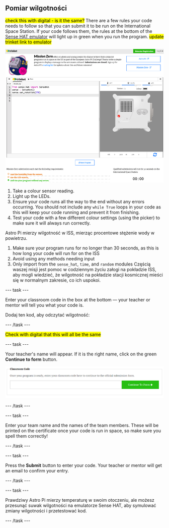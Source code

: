 ## Pomiar wilgotności

<mark>check this with digital - is it the same?</mark> There are a few rules your code needs to follow so that you can submit it to be run on the International Space Station. If your code follows them, the rules at the bottom of the [Sense HAT emulator](https://trinket.io/mission-zero) will light up in green when you run the program. <mark>update trinket link to emulator</mark>

![A screenshot of the Mission Zero Trinket pages showing the submission button and the criteria checks on the left. The top two ("read humidity" and "use the LEDs") are in orange text, the bottom one ("runs without any errors") is green ](images/validation.png)

1. Take a colour sensor reading.
2. Light up the LEDs.
3. Ensure your code runs all the way to the end without any errors occurring. You should not include any `while True` loops in your code as this will keep your code running and prevent it from finishing.
4. Test your code with a few different colour settings (using the picker) to make sure it will always run correctly.

Astro Pi mierzy wilgotność w ISS, mierząc procentowe stężenie wody w powietrzu.

1. Make sure your program runs for no longer than 30 seconds, as this is how long your code will run for on the ISS
2. Avoid using any methods needing input
3. Only import from the `sense_hat`, `time`, and `random` modules
Częścią waszej misji jest pomoc w codziennym życiu załogi na pokładzie ISS, aby mogli wiedzieć, że wilgotność na pokładzie stacji kosmicznej mieści się w normalnym zakresie, co ich uspokoi.

--- task ---

Enter your classroom code in the box at the bottom — your teacher or mentor will tell you what your code is.

Dodaj ten kod, aby odczytać wilgotność:

--- /task ---

<mark>Check with digital that this will all be the same</mark>

--- task ---

Your teacher's name will appear. If it is the right name, click on the green **Continue to form** button.

![Continue to form](images/continue-to-form.png)

--- /task ---

--- task ---

Enter your team name and the names of the team members. These will be printed on the certificate once your code is run in space, so make sure you spell them correctly!

--- /task ---

--- task ---

Press the **Submit** button to enter your code. Your teacher or mentor will get an email to confirm your entry.

--- /task ---

--- task ---

Prawdziwy Astro Pi mierzy temperaturę w swoim otoczeniu, ale możesz przesunąć suwak wilgotności na emulatorze Sense HAT, aby symulować zmiany wilgotności i przetestować kod.

--- /task ---
